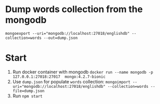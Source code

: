 # Dump words collection from the mongodb

```
mongoexport --uri="mongodb://localhost:27018/englishdb" --collection=words --out=dump.json
```

# Start

1. Run docker container with mongodb
`docker run --name mongodb -p 127.0.0.1:27018:27017  mongo:4.2.7-bionic`
2. Use `dump.json` for populate `words` collection:
`mongoimport --uri="mongodb://localhost:27018/englishdb" --collection=words --file=dump.json`
3. Run `npm start`
